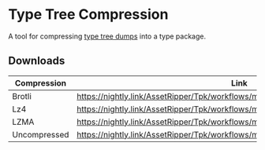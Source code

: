 # Type Tree Compression

A tool for compressing [type tree dumps](https://github.com/AssetRipper/TypeTreeDumps) into a type package.

## Downloads

| Compression | Link |
| ----------- | ---- |
| Brotli | https://nightly.link/AssetRipper/Tpk/workflows/make_tpk/master/brotli_file.zip |
| Lz4 | https://nightly.link/AssetRipper/Tpk/workflows/make_tpk/master/lz4_file.zip |
| LZMA | https://nightly.link/AssetRipper/Tpk/workflows/make_tpk/master/lzma_file.zip |
| Uncompressed | https://nightly.link/AssetRipper/Tpk/workflows/make_tpk/master/uncompressed_file.zip |